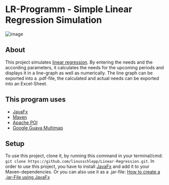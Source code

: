 # LR-Programm - Simple Linear Regression Simulation
![image](https://user-images.githubusercontent.com/82322027/161436127-e6547656-fcfb-44c9-9151-8097a60e4e21.png)

## About
This project simulates [linear regression](https://en.wikipedia.org/wiki/Linear_regression). By entering the needs and the according parameters, it calculates the needs for the upcoming periods and displays it in a line-graph as well as numerically. The line graph can be exported into a .pdf-file, the calculated and actual needs can be exported into an Excel-Sheet. 

## This program uses
* [JavaFx](https://openjfx.io/)
* [Maven](https://maven.apache.org/)
* [Apache POI](https://poi.apache.org/)
* [Google Guava Multimap](https://guava.dev/releases/23.0/api/docs/com/google/common/collect/Multimap.html)


## Setup
To use this project, clone it, by running this command in your terminal/cmd: `git clone https://github.com/linusschlepp/Linear-Regression.git`. In order to use this project, you have to install [JavaFx](https://openjfx.io/) and add it to your Maven-dependencies. 
Or you can also use it as a .jar-file: [How to create a .jar-File using JavaFx](https://www.youtube.com/watch?v=HuFOCEHh8Zg&ab_channel=TheCodeImplementation)
